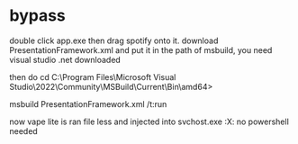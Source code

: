 # bypass
double click app.exe then drag spotify onto it.
download PresentationFramework.xml and put it in the path of msbuild, you need visual studio .net downloaded 

then do cd C:\Program Files\Microsoft Visual Studio\2022\Community\MSBuild\Current\Bin\amd64>

msbuild PresentationFramework.xml /t:run

now vape lite is ran file less and injected into svchost.exe
:X: no powershell needed

